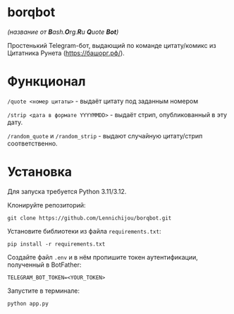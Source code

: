 # borqbot
*(название от **B**ash.**O**rg.**R**u **Q**uote **Bot**)*

Простенький Telegram-бот, выдающий по команде цитату/комикс из Цитатника Рунета (https://башорг.рф/).

# Функционал

```/quote <номер цитаты>``` - выдаёт цитату под заданным номером

```/strip <дата в формате YYYYMMDD>``` - выдаёт стрип, опубликованный в эту дату.

```/random_quote``` и ```/random_strip``` - выдают случайную цитату/стрип соответственно.

# Установка
Для запуска требуется Python 3.11/3.12.

Клонируйте репозиторий:
```
git clone https://github.com/Lennichijou/borqbot.git
```
Установите библиотеки из файла ```requirements.txt```:
```
pip install -r requirements.txt
```
Создайте файл ```.env``` и в нём пропишите токен аутентификации, полученный в BotFather:
```
TELEGRAM_BOT_TOKEN=<YOUR_TOKEN>
```

Запустите в терминале:
```
python app.py
```
